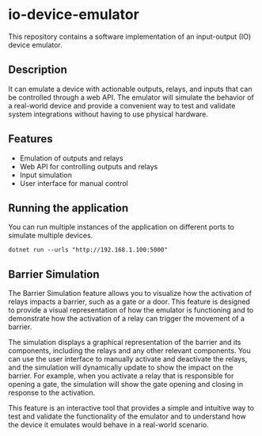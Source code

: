 # io-device-emulator
This repository contains a software implementation of an input-output (IO) device emulator. 

## Description
It can emulate a device with actionable outputs, relays, and inputs that can be controlled through a web API. The emulator will simulate the behavior of a real-world device and provide a convenient way to test and validate system integrations without having to use physical hardware.

## Features
* Emulation of outputs and relays
* Web API for controlling outputs and relays
* Input simulation
* User interface for manual control

## Running the application
You can run multiple instances of the application on different ports to simulate multiple devices.
```
dotnet run --urls "http://192.168.1.100:5000"
```

## Barrier Simulation
The Barrier Simulation feature allows you to visualize how the activation of relays impacts a barrier, such as a gate or a door. This feature is designed to provide a visual representation of how the emulator is functioning and to demonstrate how the activation of a relay can trigger the movement of a barrier.

The simulation displays a graphical representation of the barrier and its components, including the relays and any other relevant components. You can use the user interface to manually activate and deactivate the relays, and the simulation will dynamically update to show the impact on the barrier. For example, when you activate a relay that is responsible for opening a gate, the simulation will show the gate opening and closing in response to the activation.

This feature is an interactive tool that provides a simple and intuitive way to test and validate the functionality of the emulator and to understand how the device it emulates would behave in a real-world scenario.
